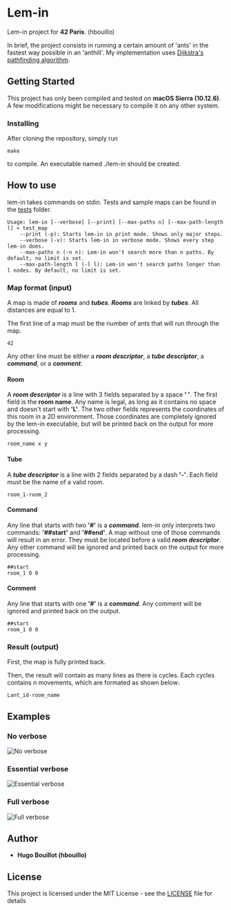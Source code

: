 # Lem-in

Lem-in project for **42 Paris**. (hbouillo)

In brief, the project consists in running a certain amount of 'ants' in the fastest way possible in an 'anthill'. My implementation uses [Dijkstra's pathfinding algorithm](https://en.wikipedia.org/wiki/Dijkstra%27s_algorithm).

## Getting Started

This project has only been compiled and tested on **macOS Sierra (10.12.6)**. A few modifications might be necessary to compile it on any other system.

### Installing

After cloning the repository, simply run

```
make
```

to compile. An executable named ./lem-in should be created.

## How to use

lem-in takes commands on stdin. Tests and sample maps can be found in the [tests](tests/) folder.

```
Usage: lem-in [--verbose] [--print] [--max-paths n] [--max-path-length l] < test_map
	--print (-p): Starts lem-in in print mode. Shows only major steps.
	--verbose (-v): Starts lem-in in verbose mode. Shows every step lem-in does.
	--max-paths n (-n n): Lem-in won't search more than n paths. By default, no limit is set.
	--max-path-length l (-l l): Lem-in won't search paths longer than l nodes. By default, no limit is set.
```

### Map format (input)

A map is made of ***rooms*** and ***tubes***. ***Rooms*** are linked by ***tubes***. All distances are equal to 1.

The first line of a map must be the number of ants that will run through the map.

```
42
```

Any other line must be either a ***room descriptor***, a ***tube descriptor***, a ***command***, or a ***comment***.

#### Room

A ***room descriptor*** is a line with 3 fields separated by a space **' '**. The first field is the **room name**. Any name is legal, as long as it contains no space and doesn't start with **'L'**. The two other fields represents the coordinates of this room in a 2D environment. Those coordinates are completely ignored by the lem-in executable, but will be printed back on the output for more processing.

```
room_name x y
```

#### Tube

A ***tube descriptor*** is a line with 2 fields separated by a dash **'-'**. Each field must be the name of a valid room.

```
room_1-room_2
```

#### Command

Any line that starts with two **'#'** is a  ***command***. lem-in only interprets two commands: **'##start'** and **'##end'**. A map without one of those commands will result in an error. They must be located before a valid ***room descriptor***. Any other command will be ignored and printed back on the output for more processing.

```
##start
room_1 0 0
```

#### Comment

Any line that starts with one **'#'** is a  ***command***. Any comment will be ignored and printed back on the output.

```
##start
room_1 0 0
```

### Result (output)

First, the map is fully printed back.

Then, the result will contain as many lines as there is cycles. Each cycles contains *n* movements, which are formated as shown below:

```
Lant_id-room_name
```

## Examples

### No verbose

![No verbose](examples/example_1.png)

### Essential verbose

![Essential verbose](examples/example_2.png)

### Full verbose

![Full verbose](examples/example_3.png)

## Author

* **Hugo Bouillot (hbouillo)**

## License

This project is licensed under the MIT License - see the [LICENSE](LICENSE) file for details
